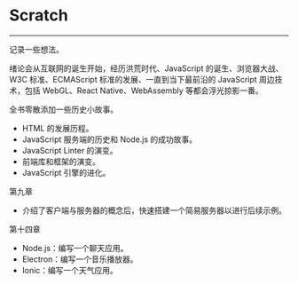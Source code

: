 # Scratch

---

记录一些想法。



绪论会从互联网的诞生开始，经历洪荒时代、JavaScript 的诞生、浏览器大战、W3C 标准、ECMAScript 标准的发展、一直到当下最前沿的 JavaScript 周边技术，包括 WebGL、React Native、WebAssembly 等都会浮光掠影一番。

全书零散添加一些历史小故事。

- HTML 的发展历程。
- JavaScript 服务端的历史和 Node.js 的成功故事。
- JavaScript Linter 的演变。
- 前端库和框架的演变。
- JavaScript 引擎的进化。



第九章

- 介绍了客户端与服务器的概念后，快速搭建一个简易服务器以进行后续示例。



第十四章

- Node.js：编写一个聊天应用。
- Electron：编写一个音乐播放器。
- Ionic：编写一个天气应用。

